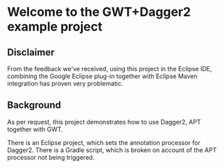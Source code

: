 # Welcome to the GWT+Dagger2 example project

## Disclaimer

From the feedback we've received, using this project in the Eclipse IDE, combining 
the Google Eclipse plug-in together with Eclipse Maven integration has proven very problematic.

## Background

As per request, this project demonstrates how to use Dagger2, APT together with GWT.

There is an Eclipse project, which sets the annotation processor for Dagger2.
There is a Gradle script, which is broken on account of the APT processor not being triggered.

